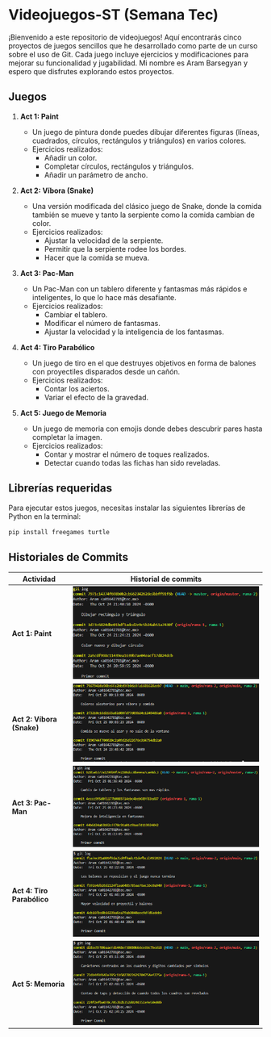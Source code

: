 # Videojuegos-ST (Semana Tec)

¡Bienvenido a este repositorio de videojuegos! Aquí encontrarás cinco proyectos de juegos sencillos que he desarrollado como parte de un curso sobre el uso de Git. Cada juego incluye ejercicios y modificaciones para mejorar su funcionalidad y jugabilidad. Mi nombre es Aram Barsegyan y espero que disfrutes explorando estos proyectos.

## Juegos

1. **Act 1: Paint**
   - Un juego de pintura donde puedes dibujar diferentes figuras (líneas, cuadrados, círculos, rectángulos y triángulos) en varios colores.
   - Ejercicios realizados:
     - Añadir un color.
     - Completar círculos, rectángulos y triángulos.
     - Añadir un parámetro de ancho.

2. **Act 2: Víbora (Snake)**
   - Una versión modificada del clásico juego de Snake, donde la comida también se mueve y tanto la serpiente como la comida cambian de color.
   - Ejercicios realizados:
     - Ajustar la velocidad de la serpiente.
     - Permitir que la serpiente rodee los bordes.
     - Hacer que la comida se mueva.

3. **Act 3: Pac-Man**
   - Un Pac-Man con un tablero diferente y fantasmas más rápidos e inteligentes, lo que lo hace más desafiante.
   - Ejercicios realizados:
     - Cambiar el tablero.
     - Modificar el número de fantasmas.
     - Ajustar la velocidad y la inteligencia de los fantasmas.

4. **Act 4: Tiro Parabólico**
   - Un juego de tiro en el que destruyes objetivos en forma de balones con proyectiles disparados desde un cañón.
   - Ejercicios realizados:
     - Contar los aciertos.
     - Variar el efecto de la gravedad.

5. **Act 5: Juego de Memoria**
   - Un juego de memoria con emojis donde debes descubrir pares hasta completar la imagen.
   - Ejercicios realizados:
     - Contar y mostrar el número de toques realizados.
     - Detectar cuando todas las fichas han sido reveladas.

## Librerías requeridas

Para ejecutar estos juegos, necesitas instalar las siguientes librerías de Python en la terminal:

```bash
pip install freegames turtle
```

## Historiales de Commits

| Actividad                        | Historial de commits                                                                |
|-----------------------------|------------------------------------------------------------------------|
| **Act 1: Paint**           | ![Paint](https://github.com/arambs22/Videojuegos-ST/blob/main/Historiales%20de%20Commits/Act1.png) |
| **Act 2: Víbora (Snake)**  | ![Víbora (Snake)](https://github.com/arambs22/Videojuegos-ST/blob/main/Historiales%20de%20Commits/Act2.png) |
| **Act 3: Pac-Man**         | ![Pac-Man](https://github.com/arambs22/Videojuegos-ST/blob/main/Historiales%20de%20Commits/Act3.png) |
| **Act 4: Tiro Parabólico** | ![Tiro Parabólico](https://github.com/arambs22/Videojuegos-ST/blob/main/Historiales%20de%20Commits/Act4.png) |
| **Act 5: Memoria**         | ![Memoria](https://github.com/arambs22/Videojuegos-ST/blob/main/Historiales%20de%20Commits/Act5.png) |

